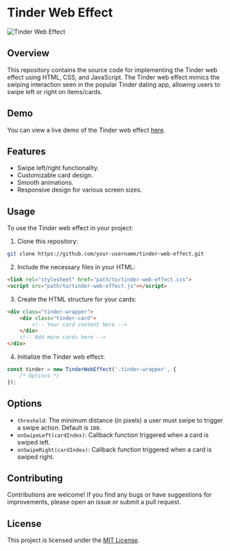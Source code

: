 # Tinder Web Effect

![Tinder Web Effect](https://your-repo-url.com/preview.png)

## Overview

This repository contains the source code for implementing the Tinder web effect using HTML, CSS, and JavaScript. The Tinder web effect mimics the swiping interaction seen in the popular Tinder dating app, allowing users to swipe left or right on items/cards.

## Demo

You can view a live demo of the Tinder web effect [here](https://your-demo-url.com).

## Features

- Swipe left/right functionality.
- Customizable card design.
- Smooth animations.
- Responsive design for various screen sizes.

## Usage

To use the Tinder web effect in your project:

1. Clone this repository:

```bash
git clone https://github.com/your-username/tinder-web-effect.git
```

2. Include the necessary files in your HTML:

```html
<link rel="stylesheet" href="path/to/tinder-web-effect.css">
<script src="path/to/tinder-web-effect.js"></script>
```

3. Create the HTML structure for your cards:

```html
<div class="tinder-wrapper">
    <div class="tinder-card">
        <!-- Your card content here -->
    </div>
    <!-- Add more cards here -->
</div>
```

4. Initialize the Tinder web effect:

```javascript
const tinder = new TinderWebEffect('.tinder-wrapper', {
    /* Options */
});
```

## Options

- `threshold`: The minimum distance (in pixels) a user must swipe to trigger a swipe action. Default is `100`.
- `onSwipeLeft(cardIndex)`: Callback function triggered when a card is swiped left.
- `onSwipeRight(cardIndex)`: Callback function triggered when a card is swiped right.

## Contributing

Contributions are welcome! If you find any bugs or have suggestions for improvements, please open an issue or submit a pull request.

## License

This project is licensed under the [MIT License](LICENSE).
